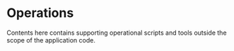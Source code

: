 # Operations

Contents here contains supporting operational scripts and tools outside the scope of the application code.
